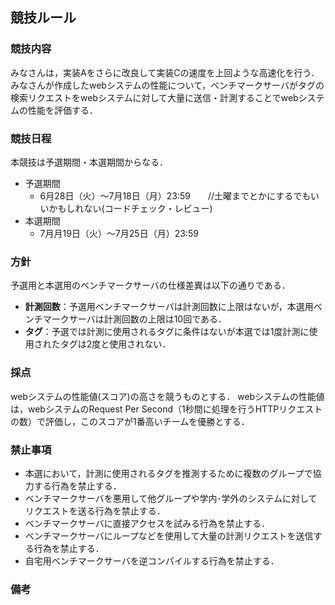 ## 競技ルール
### 競技内容
みなさんは，実装Aをさらに改良して実装Cの速度を上回ような高速化を行う．
みなさんが作成したwebシステムの性能について，ベンチマークサーバがタグの検索リクエストをwebシステムに対して大量に送信・計測することでwebシステムの性能を評価する．

### 競技日程
本競技は予選期間・本選期間からなる．
* 予選期間
  * 6月28日（火）〜7月18日（月）23:59　　//土曜までとかにするでもいいかもしれない(コードチェック・レビュー)
* 本選期間
  * 7月月19日（火）〜7月25日（月）23:59

### 方針
予選用と本選用のベンチマークサーバの仕様差異は以下の通りである．
* **計測回数**：予選用ベンチマークサーバは計測回数に上限はないが，本選用ベンチマークサーバは計測回数の上限は10回である．
* **タグ**：予選では計測に使用されるタグに条件はないが本選では1度計測に使用されたタグは2度と使用されない．

### 採点
webシステムの性能値(スコア)の高さを競うものとする．
webシステムの性能値は，webシステムのRequest Per Second（1秒間に処理を行うHTTPリクエストの数）で評価し，このスコアが1番高いチームを優勝とする．

### 禁止事項
* 本選において，計測に使用されるタグを推測するために複数のグループで協力する行為を禁止する．
* ベンチマークサーバを悪用して他グループや学内･学外のシステムに対してリクエストを送る行為を禁止する．
* ベンチマークサーバに直接アクセスを試みる行為を禁止する．
* ベンチマークサーバにループなどを使用して大量の計測リクエストを送信する行為を禁止する．
* 自宅用ベンチマークサーバを逆コンパイルする行為を禁止する．

### 備考

